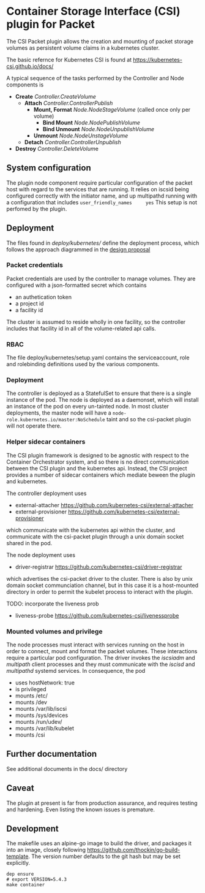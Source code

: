 # Container Storage Interface (CSI) plugin for Packet

The CSI Packet plugin allows the creation and mounting of packet storage volumes as
persistent volume claims in a kubernetes cluster.

The basic refernce for Kubernetes CSI is found at https://kubernetes-csi.github.io/docs/

A typical sequence of the tasks performed by the Controller and Node components is

 - **Create**          *Controller.CreateVolume*
    - **Attach**       *Controller.ControllerPublish*
        - **Mount, Format**   *Node.NodeStageVolume* (called once only per volume)
            - **Bind Mount**   *Node.NodePublishVolume*
            - **Bind Unmount** *Node.NodeUnpublishVolume*
        - **Unmount**          *Node.NodeUnstageVolume*
    - **Detach**       *Controller.ControllerUnpublish*
 - **Destroy**         *Controller.DeleteVolum*e


## System configuration

The plugin node component require particular configuration of the packet host with regard to the services that are running.
It relies on iscsid being configured correctly with the initiator name, and up multipathd running with a configuration that includes `user_friendly_names     yes`  This setup is not perfomed by the plugin.

## Deployment

The files found in _deploy/kubernetes/_ define the deployment process, which follows the approach diagrammed in the [design proposal](https://github.com/kubernetes/community/blob/master/contributors/design-proposals/storage/container-storage-interface.md#recommended-mechanism-for-deploying-csi-drivers-on-kubernetes)

### Packet credentials

Packet credentials are used by the controller to manage volumes.  They are configured with a json-formatted secret which contains

* an authetication token
* a project id
* a facility id

The cluster is assumed to reside wholly in one facility, so the controller includes that facility id in all of the volume-related api calls.

### RBAC

The file deploy/kubernetes/setup.yaml contains the serviceaccount, role and rolebinding definitions used by the various components.

### Deployment

The controller is deployed as a StatefulSet to ensure that there is a single instance of the pod.  The node is deployed as a daemonset, which will install an instance of the pod on every un-tainted node.  In most cluster deployments, the master node will have a `node-role.kubernetes.io/master:NoSchedule` taint and so the csi-packet plugin will not operate there.

### Helper sidecar containers

The CSI plugin framework is designed to be agnostic with respect to the Container Orchestrator system, and so there is no direct communication between the CSI plugin and the kubernetes api.  Instead, the CSI project provides a number of sidecar containers which mediate beween the plugin and kubernetes.

The controller deployment uses

  * external-attacher https://github.com/kubernetes-csi/external-attacher
  * external-provisioner https://github.com/kubernetes-csi/external-provisioner

which communicate with the kubernetes api within the cluster, and communicate with the csi-packet plugin through a unix domain socket shared in the pod.

The node deployment uses

  * driver-registrar https://github.com/kubernetes-csi/driver-registrar

which advertises the csi-packet driver to the cluster.  There is also by unix domain socket communciation channel, but in this case it is a host-mounted directory in order to permit the kubelet process to interact with the plugin.

TODO: incorporate the liveness prob

* liveness-probe https://github.com/kubernetes-csi/livenessprobe

### Mounted volumes and privilege

The node processes must interact with services running on the host in order to connect, mount and format the packet volumes. These interactions require a particular pod configuration.  The driver invokes the *iscsiadm* and *multipath* client processes and they must communicate with the *iscisd* and *multipathd* systemd services.  In consequence, the pod
 - uses hostNetwork: true
 - is privileged
 - mounts /etc/
 - mounts /dev
 - mounts /var/lib/iscsi
 - mounts /sys/devices
 - mounts /run/udev/
 - mounts /var/lib/kubelet
 - mounts /csi


## Further documentation

See additional documents in the docs/ directory

## Caveat

The plugin at present is far from production assurance, and requires testing and hardening. Even listing the known issues is premature.

## Development

The makefile uses an alpine-go image to build the driver, and packages it into an image, closely following https://github.com/thockin/go-build-template.  The version number defaults to the git hash but may be set explicitly.

```
dep ensure
# export VERSION=5.4.3
make container
```